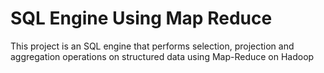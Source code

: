 # SQL Engine Using Map Reduce
This project is an SQL engine that performs selection, projection and aggregation operations on structured data using Map-Reduce on Hadoop

